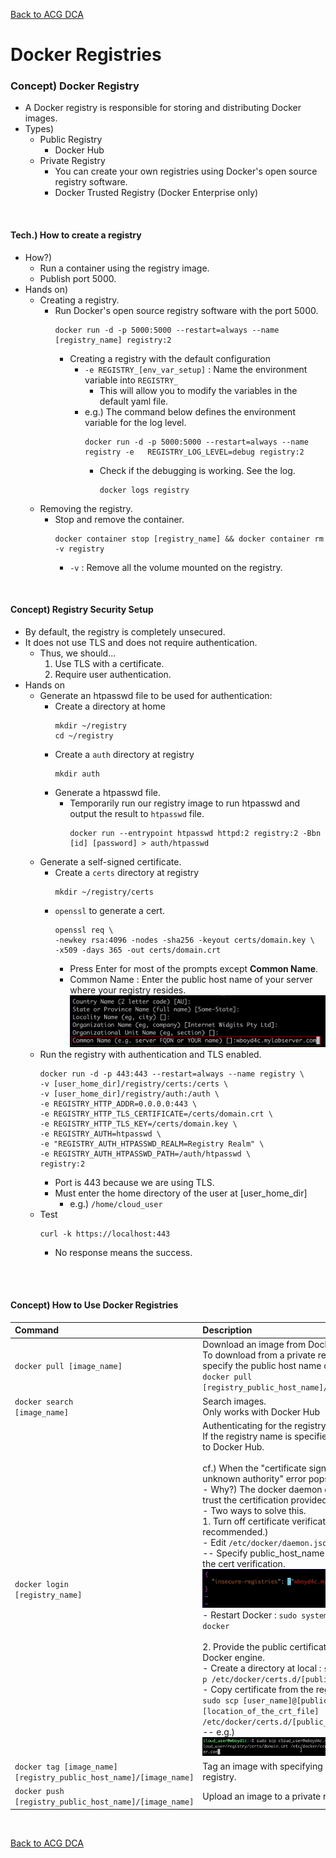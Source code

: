 [Back to ACG DCA](../main.md)

# Docker Registries

### Concept) Docker Registry
- A Docker registry is responsible for storing and distributing Docker images.
- Types) 
  - Public Registry
    - Docker Hub
  - Private Registry
    - You can create your own registries using Docker's open source registry software.
    - Docker Trusted Registry (Docker Enterprise only)

<br>

#### Tech.) How to create a registry
- How?)
  - Run a container using the registry image.
  - Publish port 5000. 
- Hands on)
  - Creating a registry.
    - Run Docker's open source registry software with the port 5000.
      ```
      docker run -d -p 5000:5000 --restart=always --name [registry_name] registry:2
      ```
      - Creating a registry with the default configuration
        - ```-e REGISTRY_[env_var_setup]``` : Name the environment variable into ```REGISTRY_```
          - This will allow you to modify the variables in the default yaml file.
        - e.g.) The command below defines the environment variable for the log level.
          ```
          docker run -d -p 5000:5000 --restart=always --name registry -e   REGISTRY_LOG_LEVEL=debug registry:2
          ```
          - Check if the debugging is working. See the log.
            ```
            docker logs registry
            ```
  - Removing the registry.
    - Stop and remove the container.
      ```
      docker container stop [registry_name] && docker container rm -v registry
      ```
      - ```-v``` : Remove all the volume mounted on the registry.


<br>

#### Concept) Registry Security Setup
- By default, the registry is completely unsecured.
- It does not use TLS and does not require authentication.
  - Thus, we should...
    1. Use TLS with a certificate.
    2. Require user authentication.
- Hands on
  - Generate an htpasswd file to be used for authentication:
    - Create a directory at home
      ```
      mkdir ~/registry
      cd ~/registry
      ```
    - Create a ```auth``` directory at registry
      ```
      mkdir auth
      ```
    - Generate a htpasswd file.
      - Temporarily run our registry image to run htpasswd and output the result to  ```htpasswd``` file.
        ```
        docker run --entrypoint htpasswd httpd:2 registry:2 -Bbn [id] [password] > auth/htpasswd
        ```
  - Generate a self-signed certificate. 
    - Create a ```certs``` directory at registry
      ```
      mkdir ~/registry/certs
      ```
    - ```openssl``` to generate a cert.
      ```
      openssl req \
      -newkey rsa:4096 -nodes -sha256 -keyout certs/domain.key \
      -x509 -days 365 -out certs/domain.crt
      ```
      - Press Enter for most of the prompts except **Common Name**.
      - Common Name : Enter the public host name of your server where your registry resides.   
        ![](images/001.png)
  - Run the registry with authentication and TLS enabled.
    ```
    docker run -d -p 443:443 --restart=always --name registry \
    -v [user_home_dir]/registry/certs:/certs \
    -v [user_home_dir]/registry/auth:/auth \
    -e REGISTRY_HTTP_ADDR=0.0.0.0:443 \
    -e REGISTRY_HTTP_TLS_CERTIFICATE=/certs/domain.crt \
    -e REGISTRY_HTTP_TLS_KEY=/certs/domain.key \
    -e REGISTRY_AUTH=htpasswd \
    -e "REGISTRY_AUTH_HTPASSWD_REALM=Registry Realm" \
    -e REGISTRY_AUTH_HTPASSWD_PATH=/auth/htpasswd \
    registry:2
    ```
    - Port is 443 because we are using TLS.
    - Must enter the home directory of the user at [user_home_dir]
      - e.g.) ```/home/cloud_user```
  - Test
    ```
    curl -k https://localhost:443
    ```
    - No response means the success.


<br><br>

#### Concept) How to Use Docker Registries
|Command|Description|
|:------|:----------|
|<code>docker pull [image_name]</code>|Download an image from Docker Hub. <br> To download from a private registry, specify the public host name of it. <br><code>docker pull [registry_public_host_name]/[image_name]</code>|
|<code>docker search [image_name]</code>|Search images. <br> Only works with Docker Hub|
|<code>docker login [registry_name]</code>|Authenticating for the registry. <br> If the registry name is specified, it will login to Docker Hub. <br><br> cf.) When the "certificate signed by unknown authority" error pops-up. <br> - Why?) The docker daemon does not trust the certification provided. <br> - Two ways to solve this. <br> 1. Turn off certificate verification. (Not recommended.) <br> - Edit ```/etc/docker/daemon.json``` <br> -- Specify public_host_name that will skip the cert verification. <br> <img src="images/002.png"> <br> - Restart Docker : ```sudo systemctl restart docker``` <br><br> 2. Provide the public certificate to the Docker engine. <br> - Create a directory at local : ```sudo mkdir -p /etc/docker/certs.d/[public_host_name]``` <br> - Copy certificate from the registry server : ```sudo scp [user_name]@[public_host_name]:[location_of_the_crt_file] /etc/docker/certs.d/[public_host_name]``` <br> -- e.g.) <img src="images/003.png">|
|<code>docker tag [image_name] [registry_public_host_name]/[image_name] </code> |Tag an image with specifying a private registry.|
|<code>docker push [registry_public_host_name]/[image_name] </code>|Upload an image to a private registry..|




<br>

[Back to ACG DCA](../main.md)